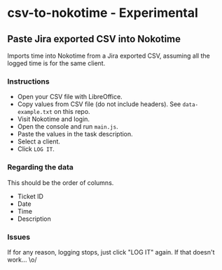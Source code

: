# csv-to-nokotime - Experimental

## Paste Jira exported CSV into Nokotime
Imports time into Nokotime from a Jira exported CSV, assuming all the logged time is for the same client.

### Instructions
- Open your CSV file with LibreOffice.
- Copy values from CSV file (do not include headers). See `data-example.txt` on this repo.
- Visit Nokotime and login.
- Open the console and run `main.js`.
- Paste the values in the task description.
- Select a client.
- Click `LOG IT`.

### Regarding the data
This should be the order of columns.
- Ticket ID
- Date
- Time
- Description

### Issues
If for any reason, logging stops, just click "LOG IT" again. If that doesn't work... \o/